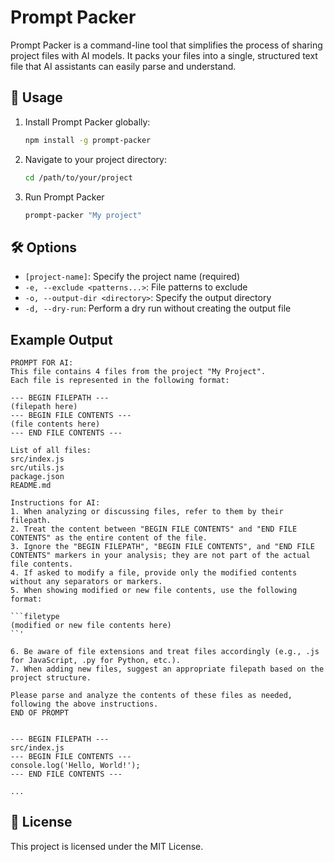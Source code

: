 # Prompt Packer

Prompt Packer is a command-line tool that simplifies the process of sharing project files with AI models. It packs your
files into a single, structured text file that AI assistants can easily parse and understand.

## 📖 Usage

1. Install Prompt Packer globally:
    ```sh
    npm install -g prompt-packer
    ```
2. Navigate to your project directory:
    ```sh
    cd /path/to/your/project
    ```
3. Run Prompt Packer
    ```sh
    prompt-packer "My project"
    ```

## 🛠 Options

- `[project-name]`: Specify the project name (required)
- `-e, --exclude <patterns...>`: File patterns to exclude
- `-o, --output-dir <directory>`: Specify the output directory
- `-d, --dry-run`: Perform a dry run without creating the output file

## Example Output
```
PROMPT FOR AI:
This file contains 4 files from the project "My Project".
Each file is represented in the following format:

--- BEGIN FILEPATH ---
(filepath here)
--- BEGIN FILE CONTENTS ---
(file contents here)
--- END FILE CONTENTS ---

List of all files:
src/index.js
src/utils.js
package.json
README.md

Instructions for AI:
1. When analyzing or discussing files, refer to them by their filepath.
2. Treat the content between "BEGIN FILE CONTENTS" and "END FILE CONTENTS" as the entire content of the file.
3. Ignore the "BEGIN FILEPATH", "BEGIN FILE CONTENTS", and "END FILE CONTENTS" markers in your analysis; they are not part of the actual file contents.
4. If asked to modify a file, provide only the modified contents without any separators or markers.
5. When showing modified or new file contents, use the following format:

```filetype
(modified or new file contents here)
``'

6. Be aware of file extensions and treat files accordingly (e.g., .js for JavaScript, .py for Python, etc.).
7. When adding new files, suggest an appropriate filepath based on the project structure.

Please parse and analyze the contents of these files as needed, following the above instructions.
END OF PROMPT


--- BEGIN FILEPATH ---
src/index.js
--- BEGIN FILE CONTENTS ---
console.log('Hello, World!');
--- END FILE CONTENTS ---

...
```

## 📄 License

This project is licensed under the MIT License.
